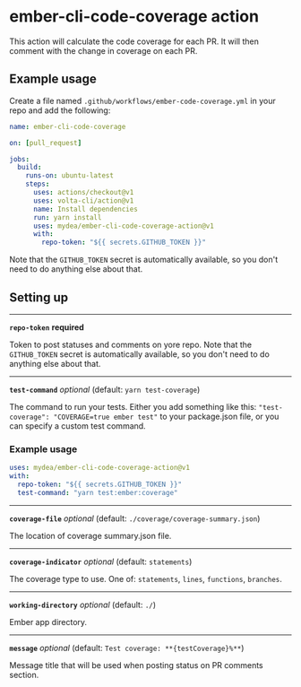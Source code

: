 # ember-cli-code-coverage action

This action will calculate the code coverage for each PR. It will then comment with the change in coverage on each PR.

## Example usage

Create a file named `.github/workflows/ember-code-coverage.yml` in your repo and add the following:

```yaml
name: ember-cli-code-coverage

on: [pull_request]

jobs:
  build:
    runs-on: ubuntu-latest
    steps:
      uses: actions/checkout@v1
      uses: volta-cli/action@v1
      name: Install dependencies
      run: yarn install
      uses: mydea/ember-cli-code-coverage-action@v1
      with:
        repo-token: "${{ secrets.GITHUB_TOKEN }}"
```

Note that the `GITHUB_TOKEN` secret is automatically available, so you don't need to do anything else about that.


## Setting up

-------------------

**`repo-token`** **required**

Token to post statuses and comments on yore repo. Note that the `GITHUB_TOKEN` secret is automatically available, so you don't need to do anything else about that.

-------------------

**`test-command`** *optional*
(default: `yarn test-coverage`)

The command to run your tests.
Either you add something like this: `"test-coverage": "COVERAGE=true ember test"` to your package.json file, or you can specify a custom test command.

### Example usage

```yaml
uses: mydea/ember-cli-code-coverage-action@v1
with:
  repo-token: "${{ secrets.GITHUB_TOKEN }}"
  test-command: "yarn test:ember:coverage"
```
-------------------

**`coverage-file`** *optional*
(default: `./coverage/coverage-summary.json`)

The location of coverage summary.json file.

-------------------

**`coverage-indicator`** *optional*
(default: `statements`)

The coverage type to use. One of: `statements`, `lines`, `functions`, `branches`.

-------------------

**`working-directory`** *optional*
(default: `./`)

Ember app directory.

-------------------

**`message`** *optional*
(default: `Test coverage: **{testCoverage}%**`)

Message title that will be used when posting status on PR comments section.
